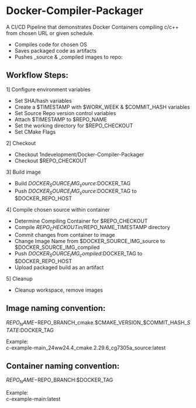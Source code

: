 # Docker-Compiler-Packager
A CI/CD Pipeline that demonstrates Docker Containers compiling c/c++ from chosen URL or given schedule.

- Compiles code for chosen OS
- Saves packaged code as artifacts
- Pushes _source & _compiled images to repo:

## Workflow Steps:
1] Configure environment variables
- Set SHA/hash variables
- Create a $TIMESTAMP with $WORK_WEEK & $COMMIT_HASH variables
- Set Source Repo version control variables
- Attach $TIMESTAMP to $REPO_NAME
- Set the working directory for $REPO_CHECKOUT
- Set CMake Flags

2] Checkout
- Checkout 1ndevelopment/Docker-Compiler-Packager
- Checkout $REPO_CHECKOUT

3] Build image
- Build $DOCKER_SOURCE_IMG_source:$DOCKER_TAG
- Push $DOCKER_SOURCE_IMG_source:$DOCKER_TAG to $DOCKER_REPO_HOST

4] Compile chosen source within container
- Determine Compiling Container for $REPO_CHECKOUT
- Compile $REPO_CHECKOUT in /$REPO_NAME_TIMESTAMP directory
- Commit changes from container to image
- Change Image Name from $DOCKER_SOURCE_IMG_source to $DOCKER_SOURCE_IMG_compiled
- Push $DOCKER_SOURCE_IMG_compiled:$DOCKER_TAG to $DOCKER_REPO_HOST
- Upload packaged build as an artifact

5] Cleanup

- Cleanup workspace, remove images

## Image naming convention:

$REPO_NAME-$REPO_BRANCH_cmake.$CMAKE_VERSION_$COMMIT_HASH_$STATE:$DOCKER_TAG

Example:\
c-example-main_24ww24.4_cmake.2.29.6_cg7305a_source:latest

## Container naming convention:

$REPO_NAME-$REPO_BRANCH:$DOCKER_TAG

Example:\
c-example-main:latest
